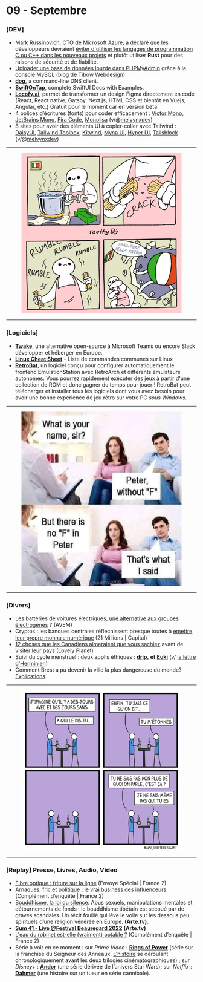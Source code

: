 # 09 - Septembre

### \[DEV]

* Mark Russinovich, CTO de Microsoft Azure, a déclaré que les développeurs devraient [éviter d'utiliser les langages de programmation C ou C++ dans les nouveaux projets](https://www.zdnet.com/article/programming-languages-its-time-to-stop-using-c-and-c-for-new-projects-says-microsoft-azure-cto/) et plutôt utiliser **Rust** pour des raisons de sécurité et de fiabilité.
* [Uploader une base de données lourde dans PHPMyAdmin](https://thibautsoufflet.fr/blog/uploader-base-donnees-lourde-phpmyadmin-console-mysql-wamp/) grâce à la console MySQL (blog de Tibow Webdesign)
* [**dog**](https://github.com/ogham/dog)**,** a command-line DNS client.
* [**SwiftOnTap**](https://github.com/SwiftOnTap/), complete SwiftUI Docs with Examples.
* [**Locofy.ai**](http://locofy.ai), permet de transformer un design Figma directement en code (React, React native, Gatsby, Next.js, HTML CSS et bientôt en Vuejs, Angular, etc.) Gratuit pour le moment car en version bêta.
* 4 polices d’écritures (fonts) pour coder efficacement : [Victor Mono](https://rubjo.github.io/victor-mono/), [JetBrains Mono](https://www.jetbrains.com/fr-fr/lp/mono/), [Fira Code](https://github.com/tonsky/FiraCode)**,** [Monolisa](https://www.monolisa.dev/) (v/@[melvynxdev](https://twitter.com/melvynxdev/status/1562322580639399936))
* 8 sites pour avoir des éléments UI à copier-coller avec Tailwind : [DaisyUI](https://daisyui.com/), [Tailwind Toolbox](https://www.tailwindtoolbox.com/starter-templates), [Kitwind](https://kitwind.io/products/kometa/), [Myna UI](https://mynaui.com/), [Hyper UI](https://www.hyperui.dev/), [Tailsblock](https://tailblocks.cc/) (v/@[melvynxdev](https://twitter.com/melvynxdev/status/1565584068820930560))

***

<figure><img src="../../.gitbook/assets/image (46).png" alt=""><figcaption></figcaption></figure>

***

### \[Logiciels]

* [**Twake**](https://twake.app/), une alternative open-source à Microsoft Teams ou encore Slack développer et héberger en Europe.
* [**Linux Cheat Sheet**](https://wiki.persold.ovh/fr/aide-memoire/linux-cheat-sheet) - Liste de commandes communes sur Linux
* [**RetroBat**](https://www.retrobat.ovh/index2.html), un logiciel conçu pour configurer automatiquement le frontend **E**mulation**S**tation avec RetroArch et différents émulateurs autonomes. Vous pourrez rapidement exécuter des jeux à partir d'une collection de ROM et donc gagner du temps pour jouer ! RetroBat peut télécharger et installer tous les logiciels dont vous avez besoin pour avoir une bonne expérience de jeu rétro sur votre PC _sous Windows_.

***

<figure><img src="../../.gitbook/assets/image (47).png" alt=""><figcaption></figcaption></figure>

***

### \[Divers]

* Les batteries de voitures électriques, [une alternative aux groupes électrogènes](https://www.avem.fr/2022/09/13/les-batteries-de-voitures-electriques-une-alternative-aux-groupes-electrogenes/) ? (AVEM)
* Cryptos : les banques centrales réfléchissent presque toutes à [émettre leur propre monnaie numérique](https://www.capital.fr/crypto/les-banques-centrales-reflechissent-presque-toutes-a-emettre-leur-propre-monnaie-numerique-1446556) (21 Millions | Capital)
* [12 choses que les Canadiens aimeraient que vous sachiez](https://www.lonelyplanet.fr/article/12-choses-que-les-canadiens-aimeraient-que-vous-sachiez-avant-de-visiter-leur-pays) avant de visiter leur pays (Lovely Planet)
* Suivi du cycle menstruel : deux applis éthiques : [**drip.**](https://dripapp.org/) **et** [**Euki**](https://eukiapp.com) (v/ [la lettre d'Herminien](https://lettre.pcet.link/?m=44\&uid=24905791219bc78cc3ecba42256834b3\&p=view\&pi=ViewBrowserPlugin))
* Comment Brest a pu devenir la ville la plus dangereuse du monde? [Explications](https://twitter.com/dbertho/status/1574761634840592384)

***

<figure><img src="../../.gitbook/assets/image (48).png" alt=""><figcaption></figcaption></figure>

***

### \[**Replay] Presse, Livres, Audio, Video**

* [Fibre optique : friture sur la ligne](https://www.france.tv/france-2/envoye-special/4131565-fibre-optique-friture-sur-la-ligne.html) (Envoyé Spécial | France 2)
* [Arnaques, fric et politique : le vrai business des influenceurs](https://www.france.tv/france-2/complement-d-enquete/4096813-arnaques-fric-et-politique-le-vrai-business-des-influenceurs.html) (Complément d’enquête | France 2)
* [Bouddhisme, la loi du silence](https://www.arte.tv/fr/videos/095177-000-A/bouddhisme-la-loi-du-silence/). Abus sexuels, manipulations mentales et détournements de fonds : le bouddhisme tibétain est secoué par de graves scandales. Un récit fouillé qui lève le voile sur les dessous peu spirituels d’une religion vénérée en Europe. **(Arte.tv).**
* [**Sum 41 - Live @Festival Beauregard 2022**](https://www.arte.tv/fr/videos/109805-003-A/sum-41/) **(Arte.tv)**
* [L'eau du robinet est-elle (vraiment) potable ?](https://www.france.tv/france-2/complement-d-enquete/4076887-l-eau-du-robinet-est-elle-vraiment-potable.html) (Complément d’enquête | France 2)
* Série à voir en ce moment : sur _Prime Video_ : [**Rings of Power**](https://www.primevideo.com/detail/The-Lord-of-the-Rings-The-Rings-of-Power/0TUVXIO58IUNEPNBF8363Z7YGL) (série sur la franchise du Seigneur des Anneaux. [L’histoire](https://fr.wikipedia.org/wiki/Le_Seigneur_des_anneaux_:_Les_Anneaux_de_pouvoir) se déroulant chronologiquement avant les deux trilogies cinématographiques) ; sur _Disney+_ : [**Andor**](https://www.disneyplus.com/fr-fr/series/star-wars-andor/3xsQKWG00GL5) (une série dérivée de l’univers Star Wars); sur _Netflix_ : [**Dahmer**](https://www.netflix.com/fr/title/81287562?source=35) (une histoire sur un tueur en série cannibale).

